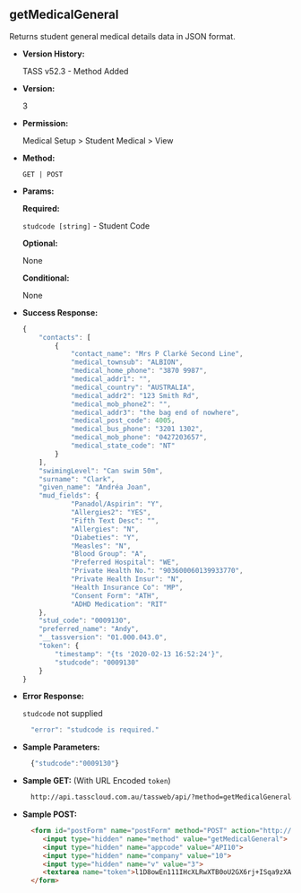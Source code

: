 **getMedicalGeneral**
----
  Returns student general medical details data in JSON format.
  
* **Version History:**

  TASS v52.3 - Method Added

* **Version:**

  3

* **Permission:**

  Medical Setup > Student Medical > View

* **Method:**

  `GET | POST`
  
*  **Params:**

   **Required:**
 
   `studcode [string]` - Student Code

   **Optional:**

   None

   **Conditional:**

   None

* **Success Response:**

    ```javascript
    {
        "contacts": [
            {
                "contact_name": "Mrs P Clarké Second Line",
                "medical_townsub": "ALBION",
                "medical_home_phone": "3870 9987",
                "medical_addr1": "",
                "medical_country": "AUSTRALIA",
                "medical_addr2": "123 Smith Rd",
                "medical_mob_phone2": "",
                "medical_addr3": "the bag end of nowhere",
                "medical_post_code": 4005,
                "medical_bus_phone": "3201 1302",
                "medical_mob_phone": "0427203657",
                "medical_state_code": "NT"
            }
        ],
        "swimingLevel": "Can swim 50m",
        "surname": "Clark",
        "given_name": "Andréa Joan",
        "mud_fields": {
                "Panadol/Aspirin": "Y",
                "Allergies2": "YES",
                "Fifth Text Desc": "",
                "Allergies": "N",
                "Diabeties": "Y",
                "Measles": "N",
                "Blood Group": "A",
                "Preferred Hospital": "WE",
                "Private Health No.": "903600060139933770",
                "Private Health Insur": "N",
                "Health Insurance Co": "MP",
                "Consent Form": "ATH",
                "ADHD Medication": "RIT"
        },
        "stud_code": "0009130",
        "preferred_name": "Andy",
        "__tassversion": "01.000.043.0",
        "token": {
            "timestamp": "{ts '2020-02-13 16:52:24'}",
            "studcode": "0009130"
        }
    }
    ```
 
* **Error Response:**

    `studcode` not supplied
    ```javascript
      "error": "studcode is required."
    ```

* **Sample Parameters:**

  ```javascript
    {"studcode":"0009130"}
  ```

* **Sample GET:** (With URL Encoded `token`)

  ```HTML
    http://api.tasscloud.com.au/tassweb/api/?method=getMedicalGeneral&appcode=API10&company=10&v=3&token=l1D8owEn111IHcXLRwXTB0oU2GX6rj%2BISqa9zXA8We3J3mwgjW5pdUvFK3%2FIZ4mJ4bMyfKTmEoup%2B3tTE9GeLQ%3D%3D
  ```
  
* **Sample POST:**

  ```HTML
    <form id="postForm" name="postForm" method="POST" action="http://api.tasscloud.com.au/tassweb/api/">
       <input type="hidden" name="method" value="getMedicalGeneral">
       <input type="hidden" name="appcode" value="API10">
       <input type="hidden" name="company" value="10">
       <input type="hidden" name="v" value="3">
       <textarea name="token">l1D8owEn111IHcXLRwXTB0oU2GX6rj+ISqa9zXA8We3J3mwgjW5pdUvFK3/IZ4mJ4bMyfKTmEoup+3tTE9GeLQ==</textarea>
    </form>
  ```
